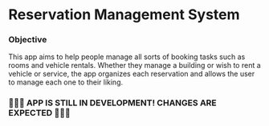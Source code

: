 <h1>Reservation Management System</h1>
<h3>Objective</h3>
This app aims to help people manage all sorts of booking tasks such as rooms and vehicle rentals. Whether they manage a building or wish to rent a vehicle or service, the app organizes each reservation and allows the user to manage each one to their liking.

<h3>🚧🚧🚧 APP IS STILL IN DEVELOPMENT! CHANGES ARE EXPECTED 🚧🚧🚧</h3>

